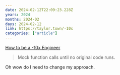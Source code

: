 ```yaml
---
date: 2024-02-12T22:09:23.228Z
years: 2024
months: 2024-02
days: 2024-02-12
link: https://taylor.town/-10x
categories: ["article"]
---
```

[How to be a -10x Engineer](https://taylor.town/-10x)

> Mock function calls until no original code runs.

Oh wow do I need to change my approach.
